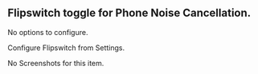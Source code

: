 ## Flipswitch toggle for Phone Noise Cancellation.

No options to configure.

Configure Flipswitch from Settings.

No Screenshots for this item.
